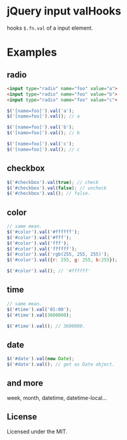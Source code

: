 # jQuery input valHooks

hooks `$.fn.val` of a input element.

# Examples

## radio

```html
<input type="radio" name="foo" value="a">
<input type="radio" name="foo" value="b">
<input type="radio" name="foo" value="c">
```

```javascript
$('[name=foo]').val('a');
$('[name=foo]').val(); // a

$('[name=foo]').val('b');
$('[name=foo]').val(); // b

$('[name=foo]').val('c');
$('[name=foo]').val(); // c
```

## checkbox

```javascript
$('#checkbox').val(true); // check
$('#checkbox').val(false); // uncheck
$('#checkbox').val(); // false.

```

## color

```javascript
// same mean.
$('#color').val('#ffffff');
$('#color').val('#fff');
$('#color').val('fff');
$('#color').val('ffffff');
$('#color').val('rgb(255, 255, 255)');
$('#color').val({r: 255, g: 255, b:255});

$('#color').val(); // '#ffffff'
```

## time

```javascript
// same mean.
$('#time').val('01:00');
$('#time').val(3600000);

$('#time').val(); // 3600000.
```

## date

```javascript
$('#date').val(new Date);
$('#date').val(); // get as Date object.
```

## and more

week, month, datetime, datetime-local...

## License

Licensed under the MIT.
